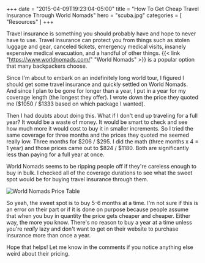 +++
date = "2015-04-09T19:23:04-05:00"
title = "How To Get Cheap Travel Insurance Through World Nomads"
hero = "scuba.jpg"
categories = [ "Resources" ]
+++

Travel insurance is something you should probably have and hope to never have to use. Travel insurance can protect you from things such as stolen luggage and gear, canceled tickets, emergency medical visits, insanely expensive medical evacuation, and a handful of other things. {{< link "https://www.worldnomads.com/" "World Nomads" >}} is a popular option that many backpackers choose.

Since I'm about to embark on an indefinitely long world tour, I figured I should get some travel insurance and quickly settled on World Nomads. And since I plan to be gone for longer than a year, I put in a year for my coverage length (the longest they offer). I wrote down the price they quoted me ($1050 / $1333 based on which package I wanted).

Then I had doubts about doing this. What if I don't end up traveling for a full year? It would be a waste of money. It would be smart to check and see how much more it would cost to buy it in smaller increments. So I tried the same coverage for three months and the prices they quoted me seemed really low. Three months for $206 / $295. I did the math (three months x 4 = 1 year) and those prices came out to $824 / $1180. Both are significantly less than paying for a full year at once.

World Nomads seems to be ripping people off if they're careless enough to buy in bulk. I checked all of the coverage durations to see what the sweet spot would be for buying travel insurance through them.

![World Nomads Price Table](/assets/images/posts/world-nomads-prices.jpg)

So yeah, the sweet spot is to buy 5-6 months at a time. I'm not sure if this is an error on their part or if it is done on purpose because people assume that when you buy in quantity the price gets cheaper and cheaper. Either way, the more you know. There's no reason to buy a year at a time unless you're *really* lazy and don't want to get on their website to purchase insurance more than once a year.

Hope that helps! Let me know in the comments if you notice anything else weird about their pricing.
